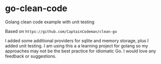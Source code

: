 # go-clean-code

Golang clean code example with unit testing

Based on `https://github.com/CaptainCodeman/clean-go`

I added some additional providers for sqlite and memory storage, plus I added unit testing. I am using this a a learning project for golang so my approaches may not be the best practice for idiomatic Go. I would love any feedback or suggestions.